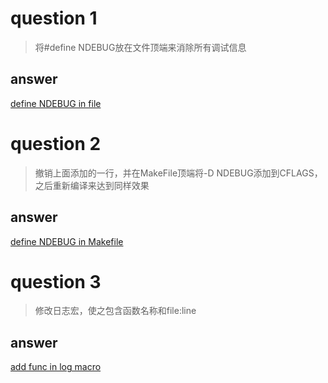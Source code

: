 # question 1
> 将#define NDEBUG放在文件顶端来消除所有调试信息

## answer

[define NDEBUG in file](./ex20_ex1/ex20.c)

# question 2
> 撤销上面添加的一行，并在MakeFile顶端将-D NDEBUG添加到CFLAGS，之后重新编译来达到同样效果

## answer

[define NDEBUG in Makefile](./ex20_ex2/Makefile)

# question 3
>修改日志宏，使之包含函数名称和file:line

## answer

[add func in log macro](./ex20_ex3/dbg.h)